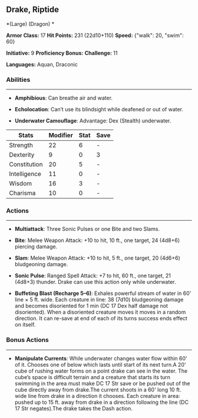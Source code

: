 ## Drake, Riptide
*(Large) (Dragon) *

**Armor Class:** 17
**Hit Points:** 231 (22d10+110)
**Speed:** {"walk": 20, "swim": 60}

**Initiative:** 9
**Proficiency Bonus:**
**Challenge:** 11

**Languages:** Aquan, Draconic

### Abilities
 --- 
- **Amphibious**: Can breathe air and water.

- **Echolocation**: Can’t use its blindsight while deafened or out of water.

- **Underwater Camouflage**: Advantage: Dex (Stealth) underwater.



| Stats | Modifier | Stat | Save
| ---- | ---- | ---- | ---- |
| Strength | 22 | 6 | - |
| Dexterity | 9 | 0 | 3 |
| Constitution | 20 | 5 | - |
| Intelligence | 11 | 0 | - |
| Wisdom | 16 | 3 | - |
| Charisma | 10 | 0 | - |

### Actions
 --- 
- **Multiattack**: Three Sonic Pulses or one Bite and two Slams.

- **Bite**: Melee Weapon Attack: +10 to hit, 10 ft., one target, 24 (4d8+6) piercing damage.

- **Slam**: Melee Weapon Attack: +10 to hit, 5 ft., one target, 20 (4d6+6) bludgeoning damage.

- **Sonic Pulse**: Ranged Spell Attack: +7 to hit, 60 ft., one target, 21 (4d8+3) thunder. Drake can use this action only while underwater.

- **Buffeting Blast (Recharge 5–6)**: Exhales powerful stream of water in 60' line × 5 ft. wide. Each creature in line: 38 (7d10) bludgeoning damage and becomes disoriented for 1 min (DC 17 Dex half damage not disoriented). When a disoriented creature moves it moves in a random direction. It can re-save at end of each of its turns success ends effect on itself.

### Bonus Actions
 --- 
- **Manipulate Currents**: While underwater changes water flow within 60' of it. Chooses one of below which lasts until start of its next turn.A 20' cube of rushing water forms on a point drake can see in the water. The cube’s space is difficult terrain and a creature that starts its turn swimming in the area must make DC 17 Str save or be pushed out of the cube directly away from drake.The current shoots in a 60' long 10 ft. wide line from drake in a direction it chooses. Each creature in area: pushed up to 15 ft. away from drake in a direction following the line (DC 17 Str negates).The drake takes the Dash action.

